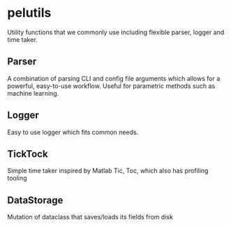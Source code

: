# pelutils
Utility functions that we commonly use including flexible parser, logger and time taker.

## Parser
A combination of parsing CLI and config file arguments which allows for a powerful, easy-to-use workflow.
Useful for parametric methods such as machine learning.

## Logger
Easy to use logger which fits common needs.

## TickTock
Simple time taker inspired by Matlab Tic, Toc, which also has profiling tooling

## DataStorage
Mutation of dataclass that saves/loads its fields from disk

